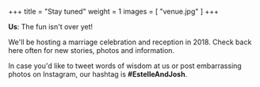 +++
title = "Stay tuned"
weight = 1
images = [
  "venue.jpg"
]
+++

**Us**: The fun isn't over yet!

We'll be hosting a marriage celebration and reception in 2018. Check back here often for new stories, photos and information.

In case you'd like to tweet words of wisdom at us or post embarrassing photos on Instagram, our hashtag is **#EstelleAndJosh**.
